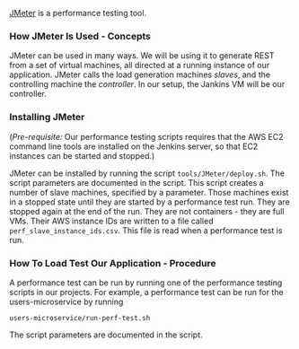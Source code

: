 [JMeter](https://jmeter.apache.org/) is a performance testing tool.
### How JMeter Is Used - Concepts
JMeter can be used in many ways. We will be using it to generate REST from a set of virtual machines, all directed at a running instance of our application. JMeter calls the load generation machines *slaves*, and the controlling machine the *controller*. In our setup, the Jankins VM will be our controller.
### Installing JMeter
(*Pre-requisite:* Our performance testing scripts requires that the AWS EC2 command line tools are installed on the Jenkins server, so that EC2 instances can be started and stopped.)

JMeter can be installed by running the script `tools/JMeter/deploy.sh`. The script parameters are documented in the script. This script creates a number of slave machines, specified by a parameter. Those machines exist in a stopped state until they are started by a performance test run. They are stopped again at the end of the run. They are not containers - they are full VMs. Their AWS instance IDs are written to a file called `perf_slave_instance_ids.csv`. This file is read when a performance test is run.
### How To Load Test Our Application - Procedure
A performance test can be run by running one of the performance testing scripts in our projects. For example, a performance test can be run for the users-microservice by running
```
users-microservice/run-perf-test.sh
```
The script parameters are documented in the script.
